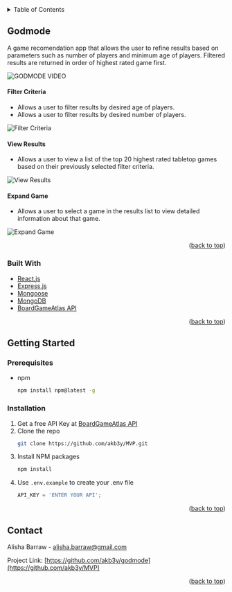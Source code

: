 <!-- TABLE OF CONTENTS -->
<details>
  <summary>Table of Contents</summary>
  <ol>
    <li>
      <a href="#godmode">About The Project</a>
      <ul>
        <li><a href="#built-with">Built With</a></li>
      </ul>
    </li>
    <li>
      <a href="#getting-started">Getting Started</a>
      <ul>
        <li><a href="#prerequisites">Prerequisites</a></li>
        <li><a href="#installation">Installation</a></li>
      </ul>
    </li>
    <li><a href="#usage">Usage</a></li>
    <li><a href="#contact">Contact</a></li>
  </ol>
</details>



<!-- ABOUT THE PROJECT -->
## Godmode

A game recomendation app that allows the user to refine results based on parameters such as number of players and minimum age of players.  Filtered results are returned in order of highest rated game first.

![GODMODE VIDEO](VIDEO_URL)

#### Filter Criteria

- Allows a user to filter results by desired age of players.
- Allows a user to filter results by desired number of players.

![Filter Criteria](PHOTO_URL "Filter Criteria Screenshot")

#### View Results

- Allows a user to view a list of the top 20 highest rated tabletop games based on their previously selected filter criteria.

![View Results](PHOTO_URL "View Results Screenshot")

#### Expand Game

- Allows a user to select a game in the results list to view detailed information about that game. 

![Expand Game](PHOTO_URL "Expanded Game Screenshot")

<p align="right">(<a href="#top">back to top</a>)</p>



### Built With

* [React.js](https://reactjs.org/)
* [Express.js](https://expressjs.com/)
* [Mongoose](https://mongoosejs.com/docs/)
* [MongoDB](https://www.mongodb.com/docs/)
* [BoardGameAtlas API](https://www.boardgameatlas.com/api/docs)

<p align="right">(<a href="#top">back to top</a>)</p>



<!-- GETTING STARTED -->
## Getting Started

### Prerequisites

* npm
  ```sh
  npm install npm@latest -g
  ```

### Installation

1. Get a free API Key at [BoardGameAtlas API](https://www.boardgameatlas.com/api/docs)
2. Clone the repo
   ```sh
   git clone https://github.com/akb3y/MVP.git
   ```
3. Install NPM packages
   ```sh
   npm install
   ```
4. Use `.env.example` to create your .env file
   ```js
   API_KEY = 'ENTER YOUR API';
   ```

<p align="right">(<a href="#top">back to top</a>)</p>


<!-- CONTACT -->
## Contact

Alisha Barraw - alisha.barraw@gmail.com

Project Link: [https://github.com/akb3y/godmode](https://github.com/akb3y/MVP)

<p align="right">(<a href="#top">back to top</a>)</p>
